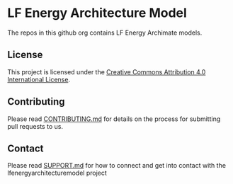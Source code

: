 <!--
SPDX-FileCopyrightText: 2017-2022 Contributors to the lfenergyarchitecturemodel project

SPDX-License-Identifier: CC-BY-4.0
-->

# LF Energy Architecture Model

The repos in this github org contains LF Energy Archimate models. 

## License
This project is licensed under the [Creative Commons Attribution 4.0 International License](https://github.com/lfenergyarchitecturemodel/.github/blob/main/LISENSE).

## Contributing
Please read [CONTRIBUTING.md](https://github.com/lfenergyarchitecturemodel/.github/blob/main/CONTRIBUTING.md) for details on the process for submitting pull requests to us.

## Contact
Please read [SUPPORT.md](https://github.com/lfenergyarchitecturemodel/.github/blob/main/SUPPORT.md) for how to connect and get into contact with the lfenergyarchitecturemodel project
